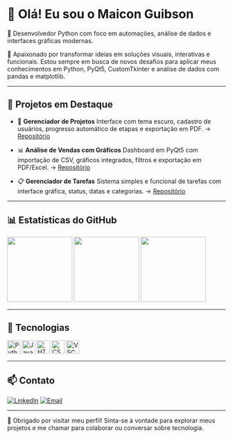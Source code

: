# 👋 Olá! Eu sou o Maicon Guibson

🎯 Desenvolvedor Python com foco em automações, análise de dados e interfaces gráficas modernas.

🔧 Apaixonado por transformar ideias em soluções visuais, interativas e funcionais. Estou sempre em busca de novos desafios para aplicar meus conhecimentos em Python, PyQt5, CustomTkinter e análise de dados com pandas e matplotlib.

---

## 🚀 Projetos em Destaque

- 🎯 **Gerenciador de Projetos**
  Interface com tema escuro, cadastro de usuários, progresso automático de etapas e exportação em PDF.
  → [Repositório](https://github.com/1246464/Gerenciador-de-Projetos)

- 📊 **Análise de Vendas com Gráficos**
  Dashboard em PyQt5 com importação de CSV, gráficos integrados, filtros e exportação em PDF/Excel.
  → [Repositório](https://github.com/1246464/Analise-de-Vendas)

- 📋 **Gerenciador de Tarefas**
  Sistema simples e funcional de tarefas com interface gráfica, status, datas e categorias.
  → [Repositório](https://github.com/1246464/Gerenciador-de-Tarefas)

---

## 📊 Estatísticas do GitHub

<div align="left">
  <img src="https://github-readme-stats.vercel.app/api?username=1246464&show_icons=true&count_private=true&theme=dracula" height="150"/>
  <img src="https://streak-stats.demolab.com?user=1246464&theme=dracula" height="150"/>
  <img src="https://github-readme-stats.vercel.app/api/top-langs/?username=1246464&layout=compact&theme=dracula" height="150"/>
</div>

---

## 🧰 Tecnologias

<div align="left">
  <img src="https://cdn.jsdelivr.net/gh/devicons/devicon/icons/python/python-original.svg" height="30" alt="Python" />
  <img src="https://cdn.jsdelivr.net/gh/devicons/devicon/icons/javascript/javascript-original.svg" height="30" alt="JavaScript" />
  <img src="https://cdn.jsdelivr.net/gh/devicons/devicon/icons/html5/html5-original.svg" height="30" alt="HTML5" />
  <img src="https://cdn.jsdelivr.net/gh/devicons/devicon/icons/css3/css3-original.svg" height="30" alt="CSS3" />
  <img src="https://cdn.jsdelivr.net/gh/devicons/devicon/icons/vscode/vscode-original.svg" height="30" alt="VSCode" />
</div>

---

## 📫 Contato

[![LinkedIn](https://img.shields.io/badge/LinkedIn-Maicon%20Guibson-blue?style=for-the-badge&logo=linkedin&logoColor=white)](https://www.linkedin.com/in/maicon-guibson/)
[![Email](https://img.shields.io/badge/Gmail-maiconghibison123@gmail.com-red?style=for-the-badge&logo=gmail&logoColor=white)](mailto:maiconghibison123@gmail.com)

---

📌 Obrigado por visitar meu perfil! Sinta-se à vontade para explorar meus projetos e me chamar para colaborar ou conversar sobre tecnologia.

